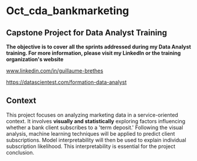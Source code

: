 # Oct_cda_bankmarketing
## Capstone Project for Data Analyst Training 

**The objective is to cover all the sprints addressed during my Data Analyst training. For more information, please visit my LinkedIn or the training organization's website**

www.linkedin.com/in/guillaume-brethes

https://datascientest.com/formation-data-analyst

## Context 
This project focuses on analyzing marketing data in a service-oriented context. 
It involves **visually and statistically** exploring factors influencing whether a bank client subscribes to a 'term deposit.' 
Following the visual analysis, machine learning techniques will be applied to predict client subscriptions. 
Model interpretability will then be used to explain individual subscription likelihood. This interpretability is essential for the project conclusion.
